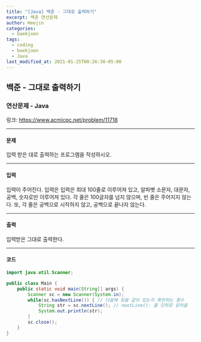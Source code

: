```yaml
---
title: "[Java] 백준 - 그대로 출력하기"
excerpt: 백준 연산문제
author: Heejin
categories: 
  - baekjoon
tags:
  - coding
  - baekjoon
  - Java
last_modified_at: 2021-01-25T00:26:30-05:00
---
```




## 백준 - 그대로 출력하기



### 연산문제 - Java

링크: <https://www.acmicpc.net/problem/11718>

***

#### 문제

입력 받은 대로 출력하는 프로그램을 작성하시오.

***

#### 입력

입력이 주어진다. 입력은 입력은 최대 100줄로 이루어져 있고, 알파벳 소문자, 대문자, 공백, 숫자로만 이루어져 있다. 각 줄은 100글자를 넘지 않으며, 빈 줄은 주어지지 않는다. 또, 각 줄은 공백으로 시작하지 않고, 공백으로 끝나지 않는다.

***

#### 출력

입력받은 그대로 출력한다.

***

#### 코드

```java
import java.util.Scanner;

public class Main {
    public static void main(String[] args) {
        Scanner sc = new Scanner(System.in);
        while(sc.hasNextLine()) { // 다음에 읽을 값이 있는지 확인하는 함수
            String str = sc.nextLine(); // nextLine(): 줄 단위로 읽어옴
            System.out.println(str);
        }
        sc.close();
    }
}

```



